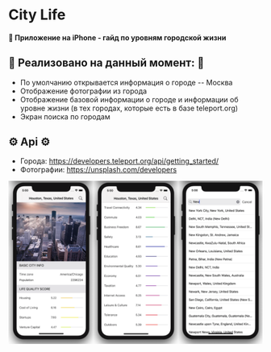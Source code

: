 #  City Life 

#### 📲 Приложение на iPhone - гайд по уровням городской жизни 

## 🍰 Реализовано на данный момент: 🍰
* По умолчанию открывается информация о городе -- Москва
* Отображение фотографии из города
* Отображение базовой информации о городе и информации об уровне жизни  (в тех городах, которые есть в базе teleport.org)
* Экран поиска по городам

## ⚙️ Api ⚙️
* Города: https://developers.teleport.org/api/getting_started/
* Фотографии: https://unsplash.com/developers


![Иллюстрация к проекту](https://github.com/kirrealdev/cityLifeApp/raw/master/screenshots/exampleImage.png)
